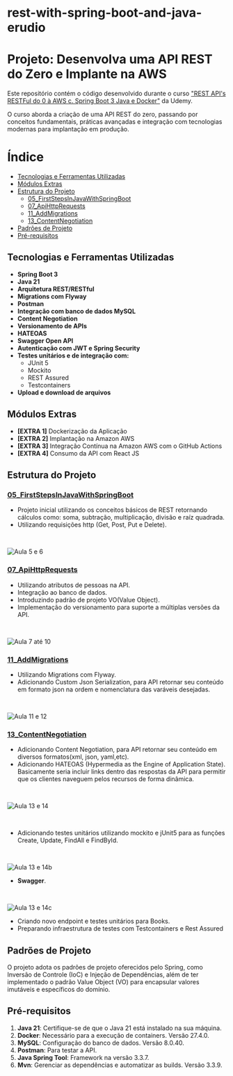 # rest-with-spring-boot-and-java-erudio

# Projeto: Desenvolva uma API REST do Zero e Implante na AWS

Este repositório contém o código desenvolvido durante o curso ["REST API's RESTFul do 0 à AWS c. Spring Boot 3 Java e Docker"](https://www.udemy.com/course/restful-apis-do-0-a-nuvem-com-springboot-e-docker/?kw=spring+aws&src=sac) da Udemy.

O curso aborda a criação de uma API REST do zero, passando por conceitos fundamentais, práticas avançadas e integração com tecnologias modernas para implantação em produção.

# Índice  

- [Tecnologias e Ferramentas Utilizadas](#tecnologias-e-ferramentas-utilizadas)  
- [Módulos Extras](#módulos-extras)  
- [Estrutura do Projeto](#estrutura-do-projeto)  
  - [05_FirstStepsInJavaWithSpringBoot](#05_firststepsinjavawithspringboot)  
  - [07_ApiHttpRequests](#07_apihttprequests)  
  - [11_AddMigrations](#11_addmigrations)  
  - [13_ContentNegotiation](#13_contentnegotiation)  
- [Padrões de Projeto](#padrões-de-projeto)  
- [Pré-requisitos](#pré-requisitos)  


## Tecnologias e Ferramentas Utilizadas

- **Spring Boot 3**
- **Java 21**
- **Arquitetura REST/RESTful**
- **Migrations com Flyway**
- **Postman**
- **Integração com banco de dados MySQL**
- **Content Negotiation**
- **Versionamento de APIs**
- **HATEOAS**
- **Swagger Open API**
- **Autenticação com JWT e Spring Security**
- **Testes unitários e de integração com:**
  - JUnit 5
  - Mockito
  - REST Assured
  - Testcontainers
- **Upload e download de arquivos**

## Módulos Extras

- **[EXTRA 1]** Dockerização da Aplicação
- **[EXTRA 2]** Implantação na Amazon AWS
- **[EXTRA 3]** Integração Contínua na Amazon AWS com o GitHub Actions
- **[EXTRA 4]** Consumo da API com React JS

## Estrutura do Projeto
### [05_FirstStepsInJavaWithSpringBoot](https://github.com/BredexBR/rest-with-spring-boot-and-java-erudio/tree/main/05_FirstStepsInJavaWithSpringBoot/rest-with-spring-boot-and-java-erudio)
- Projeto inicial utilizando os conceitos básicos de REST retornando cálculos como: soma, subtração, multiplicação, divisão e raíz quadrada.
- Utilizando requisições http (Get, Post, Put e Delete).
<br>

![Aula 5 e 6](imgs-readme/5.png)
<br>

### [07_ApiHttpRequests](https://github.com/BredexBR/rest-with-spring-boot-and-java-erudio/tree/main/07_ApiHttpRequests/rest-with-spring-boot-and-java-erudio7)
- Utilizando atributos de pessoas na API.
- Integração ao banco de dados.
- Introduzindo padrão de projeto VO(Value Object).
- Implementação do versionamento para suporte a múltiplas versões da API.
<br>

![Aula 7 até 10](imgs-readme/7.png)
<br>

### [11_AddMigrations](https://github.com/BredexBR/rest-with-spring-boot-and-java-erudio/tree/main/11_AddMigrations/rest-with-spring-boot-and-java-erudio11)
- Utilizando Migrations com Flyway.
- Adicionando Custom Json Serialization, para API retornar seu conteúdo em formato json na ordem e nomenclatura das varáveis desejadas.

<br>

![Aula 11 e 12](imgs-readme/11.png)
<br>

### [13_ContentNegotiation](https://github.com/BredexBR/rest-with-spring-boot-and-java-erudio/tree/main/13_ContentNegotiation/rest-with-spring-boot-and-java-erudio13)
- Adicionando Content Negotiation, para API retornar seu conteúdo em diversos formatos(xml, json, yaml,etc).
- Adicionando HATEOAS (Hypermedia as the Engine of Application State). Basicamente seria incluir links dentro 
das respostas da API para permitir que os clientes naveguem pelos recursos de forma dinâmica.

<br>

![Aula 13 e 14](imgs-readme/13.png)

<br>

- Adicionando testes unitários utilizando mockito e jUnit5 para as funções Create, Update, FindAll e FindById.
<br>

![Aula 13 e 14b](imgs-readme/13b.png)

- **Swagger**.
<br>

![Aula 13 e 14c](imgs-readme/13c.png)
<br>

- Criando novo endpoint e testes unitários para Books.
- Preparando infraestrutura de testes com Testcontainers e Rest Assured

## Padrões de Projeto

O projeto adota os padrões de projeto oferecidos pelo Spring, como Inversão de Controle (IoC) e Injeção de Dependências, além de ter implementado o padrão Value Object (VO) para encapsular valores imutáveis e específicos do domínio.

## Pré-requisitos

1. **Java 21**: Certifique-se de que o Java 21 está instalado na sua máquina.
2. **Docker**: Necessário para a execução de containers. Versão 27.4.0.
3. **MySQL**: Configuração do banco de dados. Versão 8.0.40.
4. **Postman**: Para testar a API.
5. **Java Spring Tool**: Framework na versão 3.3.7.
6. **Mvn**: Gerenciar as dependências e automatizar as builds. Versão 3.3.9.
